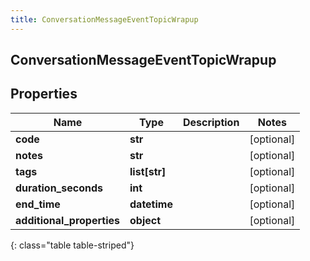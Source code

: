 ```yaml
---
title: ConversationMessageEventTopicWrapup
---
```

## ConversationMessageEventTopicWrapup

## Properties

|Name | Type | Description | Notes|
|------------ | ------------- | ------------- | -------------|
| **code** | **str** |  | [optional] |
| **notes** | **str** |  | [optional] |
| **tags** | **list[str]** |  | [optional] |
| **duration_seconds** | **int** |  | [optional] |
| **end_time** | **datetime** |  | [optional] |
| **additional_properties** | **object** |  | [optional] |
{: class="table table-striped"}


